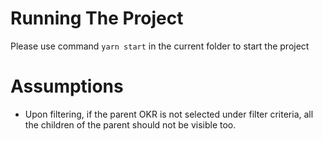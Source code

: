 # Running The Project
Please use command `yarn start` in the current folder to start the project

# Assumptions
- Upon filtering, if the parent OKR is not selected under filter criteria, all the children of the parent should not be visible too.
